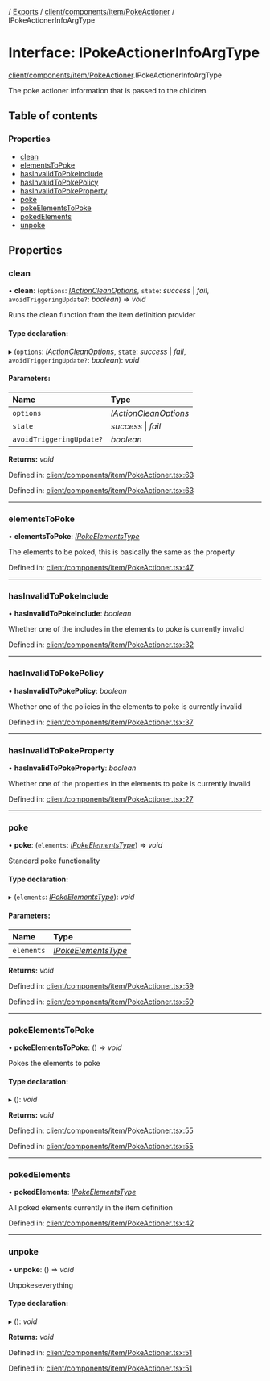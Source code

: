 [](../README.md) / [Exports](../modules.md) / [client/components/item/PokeActioner](../modules/client_components_item_pokeactioner.md) / IPokeActionerInfoArgType

# Interface: IPokeActionerInfoArgType

[client/components/item/PokeActioner](../modules/client_components_item_pokeactioner.md).IPokeActionerInfoArgType

The poke actioner information that is passed to the children

## Table of contents

### Properties

- [clean](client_components_item_pokeactioner.ipokeactionerinfoargtype.md#clean)
- [elementsToPoke](client_components_item_pokeactioner.ipokeactionerinfoargtype.md#elementstopoke)
- [hasInvalidToPokeInclude](client_components_item_pokeactioner.ipokeactionerinfoargtype.md#hasinvalidtopokeinclude)
- [hasInvalidToPokePolicy](client_components_item_pokeactioner.ipokeactionerinfoargtype.md#hasinvalidtopokepolicy)
- [hasInvalidToPokeProperty](client_components_item_pokeactioner.ipokeactionerinfoargtype.md#hasinvalidtopokeproperty)
- [poke](client_components_item_pokeactioner.ipokeactionerinfoargtype.md#poke)
- [pokeElementsToPoke](client_components_item_pokeactioner.ipokeactionerinfoargtype.md#pokeelementstopoke)
- [pokedElements](client_components_item_pokeactioner.ipokeactionerinfoargtype.md#pokedelements)
- [unpoke](client_components_item_pokeactioner.ipokeactionerinfoargtype.md#unpoke)

## Properties

### clean

• **clean**: (`options`: [*IActionCleanOptions*](client_providers_item.iactioncleanoptions.md), `state`: *success* \| *fail*, `avoidTriggeringUpdate?`: *boolean*) => *void*

Runs the clean function from the item definition provider

#### Type declaration:

▸ (`options`: [*IActionCleanOptions*](client_providers_item.iactioncleanoptions.md), `state`: *success* \| *fail*, `avoidTriggeringUpdate?`: *boolean*): *void*

#### Parameters:

Name | Type |
:------ | :------ |
`options` | [*IActionCleanOptions*](client_providers_item.iactioncleanoptions.md) |
`state` | *success* \| *fail* |
`avoidTriggeringUpdate?` | *boolean* |

**Returns:** *void*

Defined in: [client/components/item/PokeActioner.tsx:63](https://github.com/onzag/itemize/blob/0e9b128c/client/components/item/PokeActioner.tsx#L63)

Defined in: [client/components/item/PokeActioner.tsx:63](https://github.com/onzag/itemize/blob/0e9b128c/client/components/item/PokeActioner.tsx#L63)

___

### elementsToPoke

• **elementsToPoke**: [*IPokeElementsType*](client_providers_item.ipokeelementstype.md)

The elements to be poked, this is basically the same as
the property

Defined in: [client/components/item/PokeActioner.tsx:47](https://github.com/onzag/itemize/blob/0e9b128c/client/components/item/PokeActioner.tsx#L47)

___

### hasInvalidToPokeInclude

• **hasInvalidToPokeInclude**: *boolean*

Whether one of the includes in the elements to poke
is currently invalid

Defined in: [client/components/item/PokeActioner.tsx:32](https://github.com/onzag/itemize/blob/0e9b128c/client/components/item/PokeActioner.tsx#L32)

___

### hasInvalidToPokePolicy

• **hasInvalidToPokePolicy**: *boolean*

Whether one of the policies in the elements to poke
is currently invalid

Defined in: [client/components/item/PokeActioner.tsx:37](https://github.com/onzag/itemize/blob/0e9b128c/client/components/item/PokeActioner.tsx#L37)

___

### hasInvalidToPokeProperty

• **hasInvalidToPokeProperty**: *boolean*

Whether one of the properties in the elements to poke
is currently invalid

Defined in: [client/components/item/PokeActioner.tsx:27](https://github.com/onzag/itemize/blob/0e9b128c/client/components/item/PokeActioner.tsx#L27)

___

### poke

• **poke**: (`elements`: [*IPokeElementsType*](client_providers_item.ipokeelementstype.md)) => *void*

Standard poke functionality

#### Type declaration:

▸ (`elements`: [*IPokeElementsType*](client_providers_item.ipokeelementstype.md)): *void*

#### Parameters:

Name | Type |
:------ | :------ |
`elements` | [*IPokeElementsType*](client_providers_item.ipokeelementstype.md) |

**Returns:** *void*

Defined in: [client/components/item/PokeActioner.tsx:59](https://github.com/onzag/itemize/blob/0e9b128c/client/components/item/PokeActioner.tsx#L59)

Defined in: [client/components/item/PokeActioner.tsx:59](https://github.com/onzag/itemize/blob/0e9b128c/client/components/item/PokeActioner.tsx#L59)

___

### pokeElementsToPoke

• **pokeElementsToPoke**: () => *void*

Pokes the elements to poke

#### Type declaration:

▸ (): *void*

**Returns:** *void*

Defined in: [client/components/item/PokeActioner.tsx:55](https://github.com/onzag/itemize/blob/0e9b128c/client/components/item/PokeActioner.tsx#L55)

Defined in: [client/components/item/PokeActioner.tsx:55](https://github.com/onzag/itemize/blob/0e9b128c/client/components/item/PokeActioner.tsx#L55)

___

### pokedElements

• **pokedElements**: [*IPokeElementsType*](client_providers_item.ipokeelementstype.md)

All poked elements currently in the item
definition

Defined in: [client/components/item/PokeActioner.tsx:42](https://github.com/onzag/itemize/blob/0e9b128c/client/components/item/PokeActioner.tsx#L42)

___

### unpoke

• **unpoke**: () => *void*

Unpokeseverything

#### Type declaration:

▸ (): *void*

**Returns:** *void*

Defined in: [client/components/item/PokeActioner.tsx:51](https://github.com/onzag/itemize/blob/0e9b128c/client/components/item/PokeActioner.tsx#L51)

Defined in: [client/components/item/PokeActioner.tsx:51](https://github.com/onzag/itemize/blob/0e9b128c/client/components/item/PokeActioner.tsx#L51)
